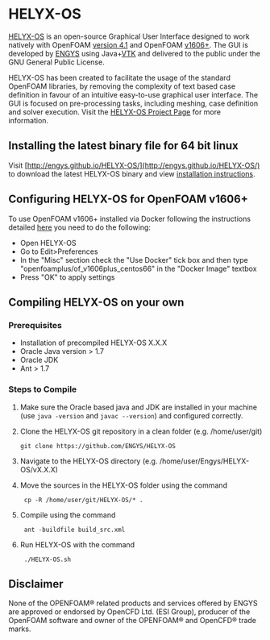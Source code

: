 # HELYX-OS
[HELYX-OS](http://engys.com/products/helyx-os) is an open-source Graphical User Interface designed to work natively with OpenFOAM [version 4.1](http://www.openfoam.org/archive/4.1/download/source.php) and OpenFOAM [v1606+](http://openfoam.com/download/install-binary.php). The GUI is developed by [ENGYS](http://engys.com/) using Java+[VTK](http://www.vtk.org/) and delivered to the public under the GNU General Public License.
 
HELYX-OS has been created to facilitate the usage of the standard OpenFOAM libraries, by removing the complexity of text based case definition in favour of an intuitive easy-to-use graphical user interface. The GUI is focused on pre-processing tasks, including meshing, case definition and solver execution.  Visit the [HELYX-OS Project Page](http://engys.github.io/HELYX-OS/) for more information.

## Installing the latest binary file for 64 bit linux
Visit [http://engys.github.io/HELYX-OS/](http://engys.github.io/HELYX-OS/) to download the latest HELYX-OS binary and view [installation instructions](http://engys.github.io/HELYX-OS/installation/). 

## Configuring HELYX-OS for OpenFOAM v1606+
To use OpenFOAM v1606+ installed via Docker following the instructions detailed [here](http://openfoam.com/download/install-binary.php) you need to do the following:
 - Open HELYX-OS
 - Go to Edit>Preferences
 - In the "Misc" section check the "Use Docker" tick box and then type "openfoamplus/of_v1606plus_centos66" in the "Docker Image" textbox
 - Press "OK" to apply settings

## Compiling HELYX-OS on your own

### Prerequisites
 - Installation of precompiled HELYX-OS X.X.X
 - Oracle Java version > 1.7
 - Oracle JDK
 - Ant > 1.7

### Steps to Compile
1.  Make sure the Oracle based java and JDK are installed in your machine (use `java -version` and `javac --version`) and configured correctly.
2.  Clone the HELYX-OS git repository in a clean folder (e.g. /home/user/git) 

        git clone https://github.com/ENGYS/HELYX-OS

3. Navigate to the HELYX-OS directory (e.g. /home/user/Engys/HELYX-OS/vX.X.X)
4. Move the sources in the HELYX-OS folder using the command
 
        cp -R /home/user/git/HELYX-OS/* .

5. Compile using the command

        ant -buildfile build_src.xml

6. Run HELYX-OS with the command
 
        ./HELYX-OS.sh

## Disclaimer
None of the OPENFOAM® related products and services offered by ENGYS are approved or endorsed by OpenCFD Ltd. (ESI Group), producer of the OpenFOAM software and owner of the OPENFOAM® and OpenCFD® trade marks.
